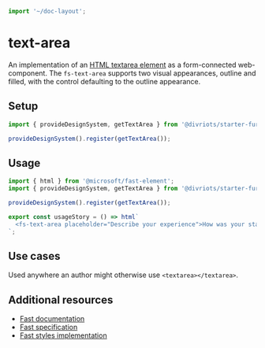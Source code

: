 ```js script
import '~/doc-layout';
```

# text-area

An implementation of an [HTML textarea element](https://developer.mozilla.org/en-US/docs/Web/HTML/Element/textarea) as a form-connected web-component. The `fs-text-area` supports two visual appearances, outline and filled, with the control defaulting to the outline appearance.

## Setup

```ts
import { provideDesignSystem, getTextArea } from '@divriots/starter-furious';

provideDesignSystem().register(getTextArea());
```

## Usage

```js preview-story
import { html } from '@microsoft/fast-element';
import { provideDesignSystem, getTextArea } from '@divriots/starter-furious';

provideDesignSystem().register(getTextArea());

export const usageStory = () => html`
  <fs-text-area placeholder="Describe your experience">How was your stay?</fs-text-area>
`;
```

## Use cases

Used anywhere an author might otherwise use `<textarea></textarea>`.

## Additional resources

- [Fast documentation](https://github.com/microsoft/fast/blob/master/packages/web-components/fast-foundation/src/text-area/README.md)
- [Fast specification](https://github.com/microsoft/fast/blob/master/packages/web-components/fast-foundation/src/text-area/text-area.spec.md)
- [Fast styles implementation](https://github.com/microsoft/fast/blob/master/packages/web-components/fast-components/src/text-area/text-area.styles.ts)
